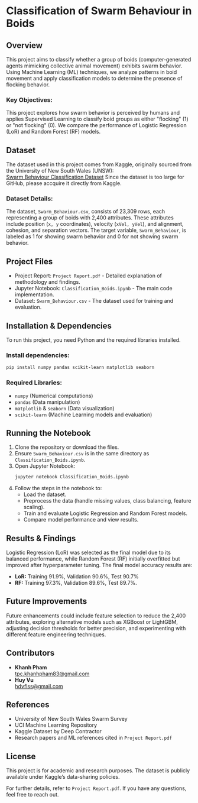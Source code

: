 # Classification of Swarm Behaviour in Boids

## Overview
This project aims to classify whether a group of boids (computer-generated agents mimicking collective animal movement) exhibits swarm behavior. Using Machine Learning (ML) techniques, we analyze patterns in boid movement and apply classification models to determine the presence of flocking behavior.

### Key Objectives:
This project explores how swarm behavior is perceived by humans and applies Supervised Learning to classify boid groups as either "flocking" (1) or "not flocking" (0). We compare the performance of Logistic Regression (LoR) and Random Forest (RF) models.

## Dataset
The dataset used in this project comes from Kaggle, originally sourced from the University of New South Wales (UNSW):  
[Swarm Behaviour Classification Dataset](https://www.kaggle.com/datasets/deepcontractor/swarm-behaviour-classification/data)
Since the dataset is too large for GitHub, please accquire it directly from Kaggle.

### Dataset Details:
The dataset, `Swarm_Behaviour.csv`, consists of 23,309 rows, each representing a group of boids with 2,400 attributes. These attributes include position (`x, y` coordinates), velocity (`xVel, yVel`), and alignment, cohesion, and separation vectors. The target variable, `Swarm_Behaviour`, is labeled as 1 for showing swarm behavior and 0 for not showing swarm behavior.

## Project Files
- Project Report: `Project Report.pdf` - Detailed explanation of methodology and findings.
- Jupyter Notebook: `Classification_Boids.ipynb` - The main code implementation.
- Dataset: `Swarm_Behaviour.csv` - The dataset used for training and evaluation.

## Installation & Dependencies
To run this project, you need Python and the required libraries installed.

### Install dependencies:
```bash
pip install numpy pandas scikit-learn matplotlib seaborn
```

### Required Libraries:
- `numpy` (Numerical computations)
- `pandas` (Data manipulation)
- `matplotlib` & `seaborn` (Data visualization)
- `scikit-learn` (Machine Learning models and evaluation)

## Running the Notebook
1. Clone the repository or download the files.
2. Ensure `Swarm_Behaviour.csv` is in the same directory as `Classification_Boids.ipynb`.
3. Open Jupyter Notebook:
   ```bash
   jupyter notebook Classification_Boids.ipynb
   ```
4. Follow the steps in the notebook to:
   - Load the dataset.
   - Preprocess the data (handle missing values, class balancing, feature scaling).
   - Train and evaluate Logistic Regression and Random Forest models.
   - Compare model performance and view results.

## Results & Findings
Logistic Regression (LoR) was selected as the final model due to its balanced performance, while Random Forest (RF) initially overfitted but improved after hyperparameter tuning. The final model accuracy results are:

- **LoR:** Training 91.9%, Validation 90.6%, Test 90.7%
- **RF:** Training 97.3%, Validation 89.6%, Test 89.7%.

## Future Improvements
Future enhancements could include feature selection to reduce the 2,400 attributes, exploring alternative models such as XGBoost or LightGBM, adjusting decision thresholds for better precision, and experimenting with different feature engineering techniques.

## Contributors
- **Khanh Pham**  
  tpc.khanhpham83@gmail.com  
- **Huy Vu**  
  hdvflss@gmail.com

## References
- University of New South Wales Swarm Survey
- UCI Machine Learning Repository
- Kaggle Dataset by Deep Contractor
- Research papers and ML references cited in `Project Report.pdf`

## License
This project is for academic and research purposes. The dataset is publicly available under Kaggle’s data-sharing policies.

For further details, refer to `Project Report.pdf`. If you have any questions, feel free to reach out.

